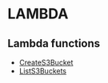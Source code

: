 # LAMBDA

## Lambda functions

- [CreateS3Bucket](https://github.com/prankbox/devops_mentorship/tree/lambda/AWS/Lambda/CreateS3Bucket)
- [ListS3Buckets](https://github.com/prankbox/devops_mentorship/tree/lambda/AWS/Lambda/ListS3Buckets)